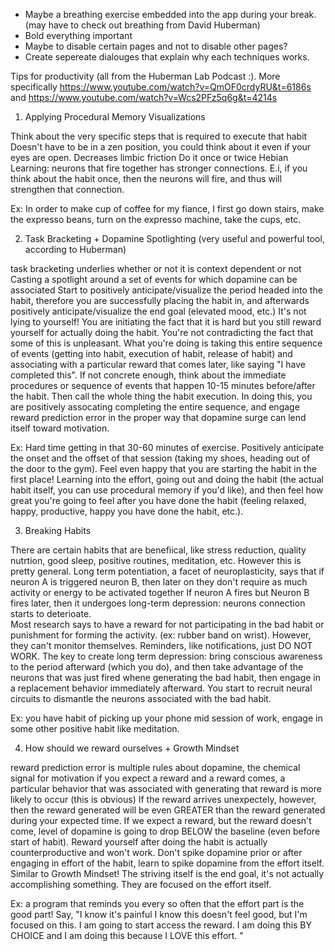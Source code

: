 * Maybe a breathing exercise embedded into the app during your break. (may have to check out breathing from David Huberman)
* Bold everything important
* Maybe to disable certain pages and not to disable other pages?
* Create sepereate dialouges that explain why each techniques works.

Tips for productivity (all from the Huberman Lab Podcast :). More specifically https://www.youtube.com/watch?v=QmOF0crdyRU&t=6186s and https://www.youtube.com/watch?v=Wcs2PFz5q6g&t=4214s

1. Applying Procedural Memory Visualizations

Think about the very specific steps that is required to execute that habit 
Doesn't have to be in a zen position, you could think about it even if your eyes are open.
Decreases limbic friction
Do it once or twice
Hebian Learning: neurons that fire together has stronger connections. 
E.i, if you think about the habit once, then the neurons will fire, and thus will strengthen that connection.

Ex: In order to make cup of coffee for my fiance, I first go down stairs, make the expresso beans, turn on the expresso machine, take the cups, etc. 

2. Task Bracketing + Dopamine Spotlighting (very useful and powerful tool, according to Huberman) 

task bracketing underlies whether or not it is context dependent or not
Casting a spotlight around a set of events for which dopamine can be associated
Start to positively anticipate/visualize the period headed into the habit, therefore you are successfully placing the habit in, and afterwards positively anticipate/visualize the end goal (elevated mood, etc.)
It's not lying to yourself! You are initiating the fact that it is hard but you still reward yourself for actually doing the habit. 
You're not contradicting the fact that some of this is unpleasant. What you're doing is taking this entire sequence of events (getting into habit, execution of habit, release of habit) and associating with a particular reward that comes later, like saying "I have completed this".
If not concrete enough, think about the immediate procedures or sequence of events that happen 10-15 minutes before/after the habit. Then call the whole thing the habit execution.
In doing this, you are positively assocating completing the entire sequence, and engage reward prediction error in the proper way that dopamine surge can lend itself toward motivation.

Ex: Hard time getting in that 30-60 minutes of exercise. Positively anticipate the onset and the offset of that session (taking my shoes, heading out of the door to the gym). Feel even happy that you are starting the habit in the first place! Learning into the effort, going out and doing the habit (the actual habit itself, you can use procedural memory if you'd like), and then feel how great you're going to feel after you have done the habit (feeling relaxed, happy, productive, happy you have done the habit, etc.).

3. Breaking Habits 

There are certain habits that are benefiical, like stress reduction, quality nutrtion, good sleep, positive routines, meditation, etc. However this is pretty general.
Long term potentiation, a facet of neuroplasticity, says that if neuron A is triggered neuron B, then later on they don't require as much activity or energy to be activated together
If neuron A fires but Neuron B fires later, then it undergoes long-term depression: neurons connection starts to deterioate.  
Most research says to have a reward for not participating in the bad habit or punishment for forming the activity. (ex: rubber band on wrist). However, they can't monitor themselves.
Reminders, like notifications, just DO NOT WORK.
The key to create long term depression: bring conscious awareness to the period afterward (which you do), and then take advantage of the neurons that was just fired whene generating the bad habit, then engage in a replacement behavior immediately afterward. 
You start to recruit neural circuits to dismantle the neurons associated with the bad habit.

Ex: you have habit of picking up your phone mid session of work, engage in some other positive habit like meditation. 

4. How should we reward ourselves + Growth Mindset

reward prediction error is multiple rules about dopamine, the chemical signal for motivation 
if you expect a reward and a reward comes, a particular behavior that was associated with generating that reward is more likely to occur (this is obvious) 
If the reward arrives unexpectely, however, then the reward generated will be even GREATER than the reward generated during your expected time. 
If we expect a reward, but the reward doesn't come, level of dopamine is going to drop BELOW the baseline (even before start of habit).
Reward yourself after doing the habit is actually counterproductive and won't work.
Don't spike dopamine prior or after engaging in effort of the habit, learn to spike dopamine from the effort itself.
Similar to Growth Mindset! The striving itself is the end goal, it's not actually accomplishing something. They are focused on the effort itself. 

Ex: a program that reminds you every so often that the effort part is the good part! Say, "I know it's painful I know this doesn't feel good, but I'm focused on this. I am going to start access the reward. I am doing this BY CHOICE and I am doing this because I LOVE this effort. " 